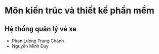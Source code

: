 # Môn kiến trúc và thiết kế phần mềm
## Hệ thống quản lý vé xe
- Phan Lương Trung Chánh
- Nguyễn Minh Duy
